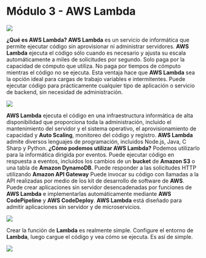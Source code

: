 # Módulo 3 - AWS Lambda

![](https://i.imgur.com/ttPy8Ca.png)

**¿Qué es AWS Lambda? AWS Lambda** es un servicio de informática que permite ejecutar código sin aprovisionar ni administrar servidores. **AWS Lambda** ejecuta el código sólo cuando es necesario y ajusta su escala automáticamente a miles de solicitudes por segundo. Solo paga por la capacidad de cómputo que utiliza. No paga por tiempos de cómputo mientras el código no se ejecuta. Esta ventaja hace que **AWS Lambda** sea la opción ideal para cargas de trabajo variables e intermitentes. Puede ejecutar código para prácticamente cualquier tipo de aplicación o servicio de backend, sin necesidad de administración.

![](https://i.imgur.com/bWyUNHV.png)

**AWS Lambda** ejecuta el código en una infraestructura informática de alta disponibilidad que proporciona toda la administración, incluido el mantenimiento del servidor y el sistema operativo, el aprovisionamiento de capacidad y **Auto Scaling**, monitoreo del código y registro. **AWS Lambda** admite diversos lenguajes de programación, incluidos Node.js, Java, C Sharp y Python. **¿Cómo podemos utilizar AWS Lambda?** Podemos utilizarlo para la informática dirigida por eventos. Puede ejecutar código en respuesta a eventos, incluidos los cambios de un **bucket** de **Amazon S3** o una tabla de **Amazon DynamoDB**. Puede responder a las solicitudes HTTP utilizando **Amazon API Gateway** Puede invocar su código con llamadas a la API realizadas por medio de los kit de desarrollo de software de **AWS**. Puede crear aplicaciones sin servidor desencadenadas por funciones de **AWS Lambda** e implementarlas automáticamente mediante **AWS  CodePipeline** y **AWS CodeDeploy**. **AWS Lambda** está diseñado para admitir aplicaciones sin servidor y de microservicios.

![](https://i.imgur.com/luIF9Rr.png)

Crear la función de **Lambda** es realmente simple. Configure el entorno de **Lambda**, luego cargue el código y vea cómo se ejecuta. Es así de simple.

![](https://i.imgur.com/p6bP0Zq.png)